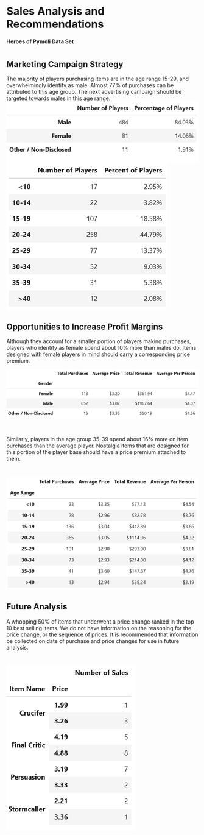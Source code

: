 # Sales Analysis and Recommendations
#### Heroes of Pymoli Data Set
#
## Marketing Campaign Strategy

The majority of players purchasing items are in the age range 15-29, and overwhelmingly identify as male. Almost 77% of purchases can be attributed to this age group. The next advertising campaign should be targeted towards males in this age range.
![Gender Demographics](https://github.com/bakerv/pandas-challenge/blob/main/Images/Gender%20Demographics.PNG)
![Age Demographics](https://github.com/bakerv/pandas-challenge/blob/main/Images/Age%20Demographics.PNG)

## Opportunities to Increase Profit Margins
 Although they account for a smaller portion of players making purchases, players who identify as female spend about 10% more than males do. Items designed with female players in mind should carry a corresponding price premium.

![Gender Statistics](https://github.com/bakerv/pandas-challenge/blob/main/Images/Gender%20Statistics.PNG)
#
 Similarly, players in the age group 35-39 spend about 16% more on item purchases than the average player. Nostalgia items that are designed for this portion of the player base should have a price premium attached to them.
 #
 ![Age Statistics](https://github.com/bakerv/pandas-challenge/blob/main/Images/Age%20Statistics.PNG)
## Future Analysis
A whopping 50% of items that underwent a price change ranked in the top 10 best selling items. We do not have information on the reasoning for the price change, or the sequence of prices. It is recommended that information be collected on date of purchase and price changes for use in future analysis.
#
![Price Changes](https://github.com/bakerv/pandas-challenge/blob/main/Images/Price%20Changes.PNG)

